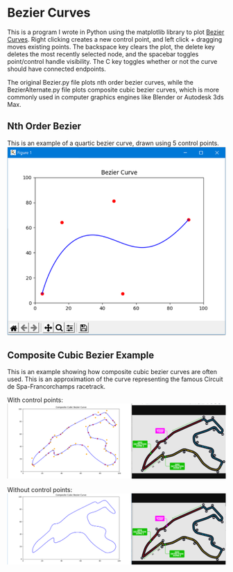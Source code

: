 # Bezier Curves

This is a program I wrote in Python using the matplotlib library to plot [Bezier Curves](https://en.wikipedia.org/wiki/B%C3%A9zier_curve). Right clicking creates a new control point, and left click + dragging moves existing points. The backspace key clears the plot, the delete key deletes the most recently selected node, and the spacebar toggles point/control handle visibility. The C key toggles whether or not the curve should have connected endpoints.

The original Bezier.py file plots nth order bezier curves, while the BezierAlternate.py file plots composite cubic bezier curves, which is more commonly used in computer graphics engines like Blender or Autodesk 3ds Max.

## Nth Order Bezier
This is an example of a quartic bezier curve, drawn using 5 control points.
![Example](Example.png?raw=true "Example")

## Composite Cubic Bezier Example

This is an example showing how composite cubic bezier curves are often used. This is an approximation of the curve representing the famous Circuit de Spa-Francorchamps racetrack.

With control points:
![Example](Composite1.PNG?raw=true "Example")

Without control points:
![Example](Composite2.PNG?raw=true "Example")